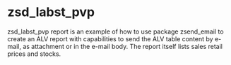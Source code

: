 # zsd_labst_pvp 
zsd_labst_pvp report is an example of how to use package zsend_email to create an ALV report with capabilities to send the ALV table content by e-mail, as attachment or in the e-mail body.
The report itself lists sales retail prices and stocks.
